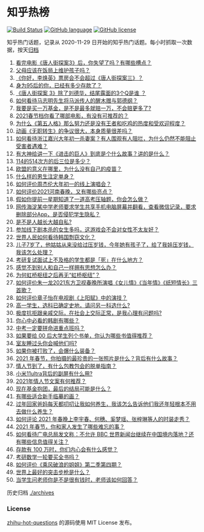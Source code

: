 # 知乎热榜
[![Build Status](https://github.com/ToWeLong/zhihu-hot-questions/workflows/CI/badge.svg)](https://github.com/ToWeLong/zhihu-hot-questions/actions)
[![GitHub language](https://img.shields.io/badge/language-golang-orange.svg)](https://golang.org/)
[![GitHub license](https://img.shields.io/github/license/ToWeLong/zhihu-hot-questions)](https://github.com/ToWeLong/zhihu-hot-questions/blob/main/LICENSE)

知乎热门话题，记录从 2020-11-29 日开始的知乎热门话题。每小时抓取一次数据，按天[归档](./archives)

<!-- BEGIN -->

1. [看完电影《唐人街探案3》后，你失望了吗？有哪些槽点？](https://www.zhihu.com/question/442574355)
1. [父母应该在饭局上维护孩子吗？](https://www.zhihu.com/question/419829368)
1. [《你好，李焕英》票房会不会超过《唐人街探案三》？](https://www.zhihu.com/question/439176115)
1. [身为95后的你，已经有多少存款了？](https://www.zhihu.com/question/394458863)
1. [《唐人街探案 3》除了刘德华，结尾露面的3个Q是谁 ？](https://www.zhihu.com/question/444059586)
1. [如何看待马志明先生将马派传人的醒木赠与郭德纲？](https://www.zhihu.com/question/443856454)
1. [我要是买一万基金，是不是最多就赔一万，不会赔更多了?](https://www.zhihu.com/question/443436674)
1. [2021春节档你看了哪部电影，有没有可推荐的？](https://www.zhihu.com/question/444038646)
1. [为什么《第五人格》那么努力还是没有王者和吃鸡的热度和受欢迎程度？](https://www.zhihu.com/question/443133445)
1. [动画《无职转生》的争议很大，本身质量很差吗？](https://www.zhihu.com/question/441098035)
1. [如何看待浙江嘉兴大年初一杀妻案？有人围观有人阻拦，为什么仍然不能阻止受害者遇难？](https://www.zhihu.com/question/444115646)
1. [有大神给讲一下《进击的巨人》到底是个什么故事？讲的是什么？](https://www.zhihu.com/question/59889547)
1. [114的514次方的后三位是多少？](https://www.zhihu.com/question/443918127)
1. [欧盟的意义在哪里，为什么没有自己的疫苗？](https://www.zhihu.com/question/443258181)
1. [什么样的男生注定单身？](https://www.zhihu.com/question/313121547)
1. [如何评价周杰伦大年初一的线上演唱会？](https://www.zhihu.com/question/444107810)
1. [如何评价2021河南春晚，又有哪些亮点？](https://www.zhihu.com/question/444060916)
1. [假如你提前一星期知道了一道高考压轴题，你会怎么做？](https://www.zhihu.com/question/441336497)
1. [网传海淀某中学老师要求学生共享手机电脑屏幕并翻看，查看微信记录，要求删除部分App，是否侵犯学生隐私？](https://www.zhihu.com/question/444116899)
1. [是不是人越长大越自私?](https://www.zhihu.com/question/441223405)
1. [参加线下剧本杀的女生多吗，这游戏会不会对女性不太友好？](https://www.zhihu.com/question/427716899)
1. [世界人民如何看待韩国剽窃文化？](https://www.zhihu.com/question/267791138)
1. [儿子7岁了，他姑姑从来没给过压岁钱，今年她有孩子了，给了我娃压岁钱，我该怎么处理？](https://www.zhihu.com/question/367936343)
1. [考研复试面试上不及格的学生都是「死」在什么地方？](https://www.zhihu.com/question/281387925)
1. [感觉不到别人和自己一样拥有思想怎么办？](https://www.zhihu.com/question/443088494)
1. [为何虹桥枢纽之后再无“虹桥枢纽”？](https://www.zhihu.com/question/51229640)
1. [如何评价朱一龙2021东方卫视春晚所演唱《女儿情》《当年情》《纸短情长》三首歌？](https://www.zhihu.com/question/444114472)
1. [如何评价章子怡在电视剧《上阳赋》中的演技？](https://www.zhihu.com/question/438453158)
1. [高一学生，选科已确定史地，请问另一科选什么?](https://www.zhihu.com/question/443333974)
1. [极度抗拒跟亲戚交际，在社会上交际正常，是我心理有问题吗?](https://www.zhihu.com/question/444146606)
1. [你心中必看的韩剧有哪些？](https://www.zhihu.com/question/443028450)
1. [中考一定要拼命进重点班吗？](https://www.zhihu.com/question/443404502)
1. [如果要给 00 后大学生列个书单，你认为哪些书值得推荐？](https://www.zhihu.com/question/438838345)
1. [室友睡过头你会喊他们吗?](https://www.zhihu.com/question/358502119)
1. [如果你被打败了，会爆什么装备？](https://www.zhihu.com/question/435387545)
1. [2021 年春节，你拍摄的最珍贵的一张照片是什么？背后有什么故事？](https://www.zhihu.com/question/444196299)
1. [情人节到了，有什么包教包会的脱单指南？](https://www.zhihu.com/question/443924582)
1. [小米11ultra背后的副屏有什么用?](https://www.zhihu.com/question/444063750)
1. [2021年情人节文案有何推荐？](https://www.zhihu.com/question/442635614)
1. [现在基金抱团，最后的结局可能是什么？](https://www.zhihu.com/question/438846560)
1. [有哪些适合新手临摹的画？](https://www.zhihu.com/question/337431618)
1. [过年回家爸妈每天都叨叨让我如何养生，我该怎么告诉他们我还年轻根本不用去做什么养生？](https://www.zhihu.com/question/444075862)
1. [如何评论 2021 年春晚上李宇春、何穗、奚梦瑶、张梓琳等人的时装走秀？](https://www.zhihu.com/question/443978501)
1. [2021 年春节，你和家人发生了哪些难忘的事？](https://www.zhihu.com/question/443338612)
1. [如何看待广电总局发文称：不允许 BBC 世界新闻台继续在中国境内落地？还有哪些信息值得关注？](https://www.zhihu.com/question/444040251)
1. [存款有 100 万时，你们内心会有什么感觉？](https://www.zhihu.com/question/435393939)
1. [考研数学一轮要买全书吗？](https://www.zhihu.com/question/313959421)
1. [如何评价《乘风破浪的姐姐》第二季第四期？](https://www.zhihu.com/question/444055432)
1. [世界上最好的突击步枪是什么？](https://www.zhihu.com/question/443302547)
1. [当学生问老师你是不是很有钱时，老师该如何回答？](https://www.zhihu.com/question/438305748)

<!-- END -->

历史归档 [./archives](./archives)


### License
[zhihu-hot-questions](https://github.com/towelong/zhihu-hot-questions) 的源码使用 MIT License 发布。